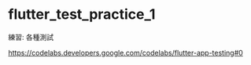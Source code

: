 # flutter_test_practice_1

練習: 各種測試

https://codelabs.developers.google.com/codelabs/flutter-app-testing#0
